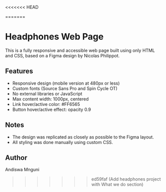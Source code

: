 <<<<<<< HEAD

=======
# Headphones Web Page

This is a fully responsive and accessible web page built using only HTML and CSS, based on a Figma design by Nicolas Philippot.

## Features

- Responsive design (mobile version at 480px or less)
- Custom fonts (Source Sans Pro and Spin Cycle OT)
- No external libraries or JavaScript
- Max content width: 1000px, centered
- Link hover/active color: #FF6565
- Button hover/active effect: opacity 0.9

## Notes

- The design was replicated as closely as possible to the Figma layout.
- All styling was done manually using custom CSS.

## Author

Andiswa Mnguni
>>>>>>> ed59faf (Add headphones project with What we do section)
